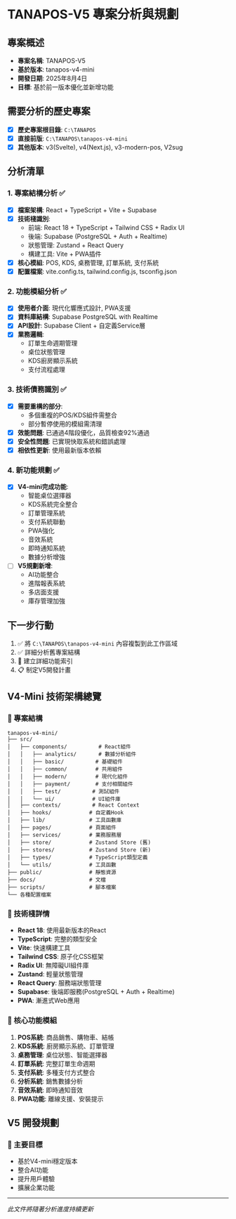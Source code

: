 # TANAPOS-V5 專案分析與規劃

## 專案概述
- **專案名稱**: TANAPOS-V5
- **基於版本**: tanapos-v4-mini
- **開發日期**: 2025年8月4日
- **目標**: 基於前一版本優化並新增功能

## 需要分析的歷史專案
- [x] **歷史專案根目錄**: `C:\TANAPOS`
- [x] **直接前版**: `C:\TANAPOS\tanapos-v4-mini`
- [x] **其他版本**: v3(Svelte), v4(Next.js), v3-modern-pos, V2sug

## 分析清單

### 1. 專案結構分析 ✅
- [x] **檔案架構**: React + TypeScript + Vite + Supabase
- [x] **技術棧識別**: 
  - 前端: React 18 + TypeScript + Tailwind CSS + Radix UI
  - 後端: Supabase (PostgreSQL + Auth + Realtime)
  - 狀態管理: Zustand + React Query
  - 構建工具: Vite + PWA插件
- [x] **核心模組**: POS, KDS, 桌務管理, 訂單系統, 支付系統
- [x] **配置檔案**: vite.config.ts, tailwind.config.js, tsconfig.json

### 2. 功能模組分析 ✅
- [x] **使用者介面**: 現代化響應式設計, PWA支援
- [x] **資料庫結構**: Supabase PostgreSQL with Realtime
- [x] **API設計**: Supabase Client + 自定義Service層
- [x] **業務邏輯**: 
  - 訂單生命週期管理
  - 桌位狀態管理
  - KDS廚房顯示系統
  - 支付流程處理

### 3. 技術債務識別 ✅
- [x] **需要重構的部分**: 
  - 多個重複的POS/KDS組件需整合
  - 部分暫停使用的模組需清理
- [x] **效能問題**: 已通過4階段優化，品質檢查92%通過
- [x] **安全性問題**: 已實現快取系統和錯誤處理
- [x] **相依性更新**: 使用最新版本依賴

### 4. 新功能規劃 ✅
- [x] **V4-mini完成功能**:
  - 智能桌位選擇器
  - KDS系統完全整合
  - 訂單管理系統
  - 支付系統聯動
  - PWA強化
  - 音效系統
  - 即時通知系統
  - 數據分析增強
- [ ] **V5規劃新增**:
  - AI功能整合
  - 進階報表系統
  - 多店面支援
  - 庫存管理加強

## 下一步行動
1. ✅ 將 `C:\TANAPOS\tanapos-v4-mini` 內容複製到此工作區域
2. ✅ 詳細分析舊專案結構
3. 🔄 建立詳細功能索引
4. 📋 制定V5開發計畫

## V4-Mini 技術架構總覽

### 📁 專案結構
```
tanapos-v4-mini/
├── src/
│   ├── components/          # React組件
│   │   ├── analytics/       # 數據分析組件
│   │   ├── basic/          # 基礎組件
│   │   ├── common/         # 共用組件
│   │   ├── modern/         # 現代化組件
│   │   ├── payment/        # 支付相關組件
│   │   ├── test/          # 測試組件
│   │   └── ui/            # UI組件庫
│   ├── contexts/          # React Context
│   ├── hooks/            # 自定義Hook
│   ├── lib/              # 工具函數庫
│   ├── pages/            # 頁面組件
│   ├── services/         # 業務服務層
│   ├── store/            # Zustand Store (舊)
│   ├── stores/           # Zustand Store (新)
│   ├── types/            # TypeScript類型定義
│   └── utils/            # 工具函數
├── public/               # 靜態資源
├── docs/                 # 文檔
├── scripts/              # 腳本檔案
└── 各種配置檔案
```

### 🔧 技術棧詳情
- **React 18**: 使用最新版本的React
- **TypeScript**: 完整的類型安全
- **Vite**: 快速構建工具
- **Tailwind CSS**: 原子化CSS框架
- **Radix UI**: 無障礙UI組件庫
- **Zustand**: 輕量狀態管理
- **React Query**: 服務端狀態管理
- **Supabase**: 後端即服務(PostgreSQL + Auth + Realtime)
- **PWA**: 漸進式Web應用

### 🎯 核心功能模組
1. **POS系統**: 商品銷售、購物車、結帳
2. **KDS系統**: 廚房顯示系統、訂單管理
3. **桌務管理**: 桌位狀態、智能選擇器
4. **訂單系統**: 完整訂單生命週期
5. **支付系統**: 多種支付方式整合
6. **分析系統**: 銷售數據分析
7. **音效系統**: 即時通知音效
8. **PWA功能**: 離線支援、安裝提示

## V5 開發規劃

### 🚀 主要目標
- 基於V4-mini穩定版本
- 整合AI功能
- 提升用戶體驗
- 擴展企業功能

---
*此文件將隨著分析進度持續更新*
